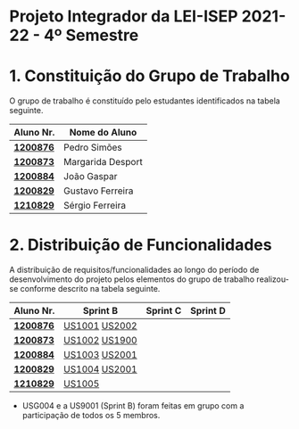 # Projeto Integrador da LEI-ISEP 2021-22 - 4º Semestre

# 1. Constituição do Grupo de Trabalho

O grupo de trabalho é constituído pelo estudantes identificados na tabela seguinte.

| Aluno Nr.	   | Nome do Aluno|
|--------------|------------------------------|
| **[1200876](/Documents/1200876/)**  | Pedro Simões |
| **[1200873](/Documents/1200873/)**  | Margarida Desport |
| **[1200884](/Documents/1200884/)**  | João Gaspar |
| **[1200829](/Documents/1200829/)**  | Gustavo Ferreira |
| **[1210829](/Documents/1210829/)**  | Sérgio Ferreira |


# 2. Distribuição de Funcionalidades ###

A distribuição de requisitos/funcionalidades ao longo do período de desenvolvimento do projeto pelos elementos do grupo de trabalho realizou-se conforme descrito na tabela seguinte.

| Aluno Nr.	| Sprint B | Sprint C | Sprint D |
|------------|----------|----------|----------|
| [**1200876**](/Documents/1200876/)| [US1001](/Documents/US1001) [US2002](/Documents/US2002) | | |
| [**1200873**](/Documents/1200873/)| [US1002](/Documents/US1002) [US1900](/Documents/US1900) | | |
| [**1200884**](/Documents/1200884/)| [US1003](/Documents/US1003) [US2001](/Documents/US2001) | | |
| [**1200829**](/Documents/1200829/)| [US1004](/Documents/US1004) [US2001](/Documents/US2001) | | |
| [**1210829**](/Documents/1210829/)| [US1005](/Documents/US1005) | | | 
 
* USG004 e a US9001 (Sprint B) foram feitas em grupo com a participação de todos os 5 membros.
